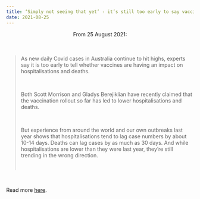 ```yaml
---
title: ‘Simply not seeing that yet’ - it’s still too early to say vaccines are having an impact in Australia
date: 2021-08-25
---
```


<center>From 25 August 2021:</center><br><br>

<blockquote><p>As new daily Covid cases in Australia continue to hit highs, experts say it is too early to tell whether vaccines are having an impact on hospitalisations and deaths.</p><br>

<p>Both Scott Morrison and Gladys Berejiklian have recently claimed that the vaccination rollout so far has led to lower hospitalisations and deaths.</p><br>

<p>But experience from around the world and our own outbreaks last year shows that hospitalisations tend to lag case numbers by about 10-14 days. Deaths can lag cases by as much as 30 days. And while hospitalisations are lower than they were last year, they’re still trending in the wrong direction.</p><br>

</blockquote><br>

<p>Read more <a href="https://www.theguardian.com/australia-news/datablog/2021/aug/25/simply-not-seeing-that-yet-its-still-too-early-to-say-vaccines-are-having-an-impact-in-australia">here</a>.</p>